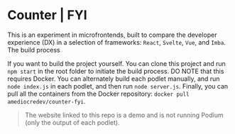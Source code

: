 # Counter | FYI

This is an experiment in microfrontends, built to compare the developer experience (DX) in a selection of frameworks: `React`, `Svelte`, `Vue`, and `Imba`. The build process

If you want to build the project yourself. You can clone this project and run `npm start` in the root folder to initiate the build process. DO NOTE that this requires Docker. You can alternately build each podlet manually, and run `node index.js` in each podlet, and then run `node server.js`. Finally, you can pull all the containers from the Docker repository: `docker pull amediocredev/counter-fyi`.

> The website linked to this repo is a demo and is not running Podium (only the output of each podlet).
